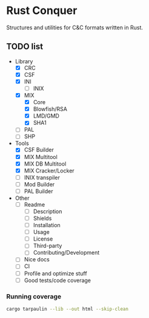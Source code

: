 # Rust Conquer

Structures and utilities for C&C formats written in Rust.

## TODO list

- Library
  - [x] CRC
  - [x] CSF
  - [x] INI
    - [ ] INIX
  - [x] MIX
    - [x] Core
    - [x] Blowfish/RSA
    - [x] LMD/GMD
    - [x] SHA1
  - [ ] PAL
  - [ ] SHP
- Tools
  - [x] CSF Builder
  - [x] MIX Multitool
  - [x] MIX DB Multitool
  - [x] MIX Cracker/Locker
  - [ ] INIX transpiler
  - [ ] Mod Builder
  - [ ] PAL Builder
- Other
  - [ ] Readme
    - [ ] Description
    - [ ] Shields
    - [ ] Installation
    - [ ] Usage
    - [ ] License
    - [ ] Third-party
    - [ ] Contributing/Development
  - [ ] Nice docs
  - [ ] CI
  - [ ] Profile and optimize stuff
  - [ ] Good tests/code coverage

### Running coverage

```sh
cargo tarpaulin --lib --out html --skip-clean
```

